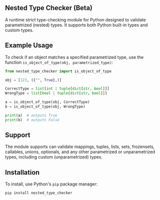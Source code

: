 ## Nested Type Checker (Beta)

A runtime strict type-checking module for Python designed to validate parametrized (nested) types.
It supports both Python built-in types and custom types.

## Example Usage

To check if an object matches a specified parametrized type, use the function
`is_object_of_type(obj, parametrized_type)`:

```python
from nested_type_checker import is_object_of_type

obj = [123, ({"", True},)]

CorrectType = list[int | tuple[dict[str, bool]]]
WrongType = list[bool | tuple[dict[str, bool]]]

a = is_object_of_type(obj, CorrectType)
b = is_object_of_type(obj, WrongType)

print(a)  # outputs True
print(b)  # outputs False
```

## Support

The module supports can validate mappings, tuples, lists, sets, frozensets, callables, unions, optionals, and any other parametrized or unparametrized types, including custom (unparametrized) types.

## Installation

To install, use Python's `pip` package manager:

```sh
pip install nested_type_checker
```
